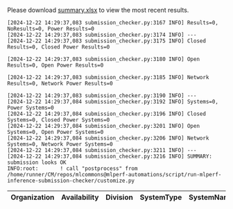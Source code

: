 Please download [summary.xlsx](summary.xlsx) to view the most recent results. 
 ```
[2024-12-22 14:29:37,083 submission_checker.py:3167 INFO] Results=0, NoResults=0, Power Results=0
[2024-12-22 14:29:37,083 submission_checker.py:3174 INFO] ---
[2024-12-22 14:29:37,083 submission_checker.py:3175 INFO] Closed Results=0, Closed Power Results=0

[2024-12-22 14:29:37,083 submission_checker.py:3180 INFO] Open Results=0, Open Power Results=0

[2024-12-22 14:29:37,083 submission_checker.py:3185 INFO] Network Results=0, Network Power Results=0

[2024-12-22 14:29:37,083 submission_checker.py:3190 INFO] ---
[2024-12-22 14:29:37,084 submission_checker.py:3192 INFO] Systems=0, Power Systems=0
[2024-12-22 14:29:37,084 submission_checker.py:3196 INFO] Closed Systems=0, Closed Power Systems=0
[2024-12-22 14:29:37,084 submission_checker.py:3201 INFO] Open Systems=0, Open Power Systems=0
[2024-12-22 14:29:37,084 submission_checker.py:3206 INFO] Network Systems=0, Network Power Systems=0
[2024-12-22 14:29:37,084 submission_checker.py:3211 INFO] ---
[2024-12-22 14:29:37,084 submission_checker.py:3216 INFO] SUMMARY: submission looks OK
INFO:root:       ! call "postprocess" from /home/runner/CM/repos/mlcommons@mlperf-automations/script/run-mlperf-inference-submission-checker/customize.py

```

| Organization   | Availability   | Division   | SystemType   | SystemName   | Platform   | Model   | MlperfModel   | Scenario   | Result   | Accuracy   | number_of_nodes   | host_processor_model_name   | host_processors_per_node   | host_processor_core_count   | accelerator_model_name   | accelerators_per_node   | Location   | framework   | operating_system   | notes   | compliance   | errors   | version   | inferred   | has_power   | Units   | weight_data_types   |
|----------------|----------------|------------|--------------|--------------|------------|---------|---------------|------------|----------|------------|-------------------|-----------------------------|----------------------------|-----------------------------|--------------------------|-------------------------|------------|-------------|--------------------|---------|--------------|----------|-----------|------------|-------------|---------|---------------------|